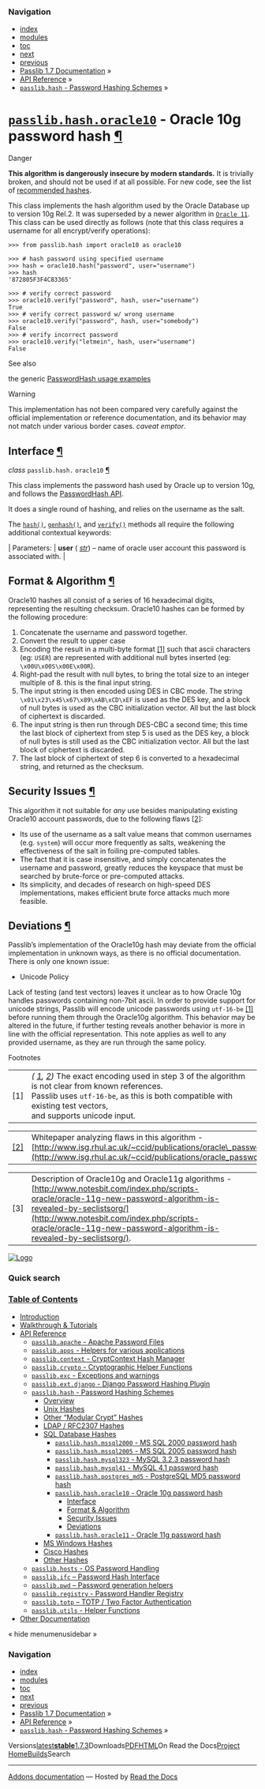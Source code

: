 <!-- Source: https://passlib.readthedocs.io/en/stable/lib/passlib.hash.oracle10.html -->

### Navigation

- [index](https://passlib.readthedocs.io/en/stable/genindex.html "General Index")
- [modules](https://passlib.readthedocs.io/en/stable/py-modindex.html "Python Module Index")
- [toc](https://passlib.readthedocs.io/en/stable/contents.html "Table Of Contents")
- [next](https://passlib.readthedocs.io/en/stable/lib/passlib.hash.oracle11.html "passlib.hash.oracle11 - Oracle 11g password hash")
- [previous](https://passlib.readthedocs.io/en/stable/lib/passlib.hash.postgres_md5.html "passlib.hash.postgres_md5 - PostgreSQL MD5 password hash")
- [Passlib 1.7 Documentation](https://passlib.readthedocs.io/en/stable/index.html) »
- [API Reference](https://passlib.readthedocs.io/en/stable/lib/index.html) »
- [`passlib.hash` \- Password Hashing Schemes](https://passlib.readthedocs.io/en/stable/lib/passlib.hash.html) »

# [`passlib.hash.oracle10`](https://passlib.readthedocs.io/en/stable/lib/passlib.hash.oracle10.html\#passlib.hash.oracle10 "passlib.hash.oracle10") \- Oracle 10g password hash [¶](https://passlib.readthedocs.io/en/stable/lib/passlib.hash.oracle10.html\#passlib-hash-oracle10-oracle-10g-password-hash "Permalink to this headline")

Danger

**This algorithm is dangerously insecure by modern standards.**
It is trivially broken, and should not be used if at all possible.
For new code, see the list of [recommended hashes](https://passlib.readthedocs.io/en/stable/narr/quickstart.html#recommended-hashes).

This class implements the hash algorithm used by the Oracle Database up to
version 10g Rel.2. It was superseded by a newer algorithm in [`Oracle 11`](https://passlib.readthedocs.io/en/stable/lib/passlib.hash.oracle11.html#passlib.hash.oracle11 "passlib.hash.oracle11").
This class can be used directly as follows (note that this class requires
a username for all encrypt/verify operations):

```
>>> from passlib.hash import oracle10 as oracle10

>>> # hash password using specified username
>>> hash = oracle10.hash("password", user="username")
>>> hash
'872805F3F4C83365'

>>> # verify correct password
>>> oracle10.verify("password", hash, user="username")
True
>>> # verify correct password w/ wrong username
>>> oracle10.verify("password", hash, user="somebody")
False
>>> # verify incorrect password
>>> oracle10.verify("letmein", hash, user="username")
False

```

See also

the generic [PasswordHash usage examples](https://passlib.readthedocs.io/en/stable/narr/hash-tutorial.html#password-hash-examples)

Warning

This implementation has not been compared
very carefully against the official implementation or reference documentation,
and its behavior may not match under various border cases.
_caveat emptor_.

## Interface [¶](https://passlib.readthedocs.io/en/stable/lib/passlib.hash.oracle10.html\#interface "Permalink to this headline")

_class_ `passlib.hash.` `oracle10` [¶](https://passlib.readthedocs.io/en/stable/lib/passlib.hash.oracle10.html#passlib.hash.oracle10 "Permalink to this definition")

This class implements the password hash used by Oracle up to version 10g, and follows the [PasswordHash API](https://passlib.readthedocs.io/en/stable/lib/passlib.ifc.html#password-hash-api).

It does a single round of hashing, and relies on the username as the salt.

The [`hash()`](https://passlib.readthedocs.io/en/stable/lib/passlib.ifc.html#passlib.ifc.PasswordHash.hash "passlib.ifc.PasswordHash.hash"), [`genhash()`](https://passlib.readthedocs.io/en/stable/lib/passlib.ifc.html#passlib.ifc.PasswordHash.genhash "passlib.ifc.PasswordHash.genhash"), and [`verify()`](https://passlib.readthedocs.io/en/stable/lib/passlib.ifc.html#passlib.ifc.PasswordHash.verify "passlib.ifc.PasswordHash.verify") methods all require the
following additional contextual keywords:

| Parameters: | **user** ( [_str_](https://docs.python.org/3/library/stdtypes.html#str "(in Python v3.9)")) – name of oracle user account this password is associated with. |

## Format & Algorithm [¶](https://passlib.readthedocs.io/en/stable/lib/passlib.hash.oracle10.html\#format-algorithm "Permalink to this headline")

Oracle10 hashes all consist of a series of 16 hexadecimal digits,
representing the resulting checksum.
Oracle10 hashes can be formed by the following procedure:

1. Concatenate the username and password together.
2. Convert the result to upper case
3. Encoding the result in a multi-byte format [\[1\]](https://passlib.readthedocs.io/en/stable/lib/passlib.hash.oracle10.html#enc) such that ascii characters (eg: `USER`) are represented
with additional null bytes inserted (eg: `\x00U\x00S\x00E\x00R`).
4. Right-pad the result with null bytes, to bring the total size to an integer multiple of 8.
this is the final input string.
5. The input string is then encoded using DES in CBC mode.
The string `\x01\x23\x45\x67\x89\xAB\xCD\xEF` is used as the DES key,
and a block of null bytes is used as the CBC initialization vector.
All but the last block of ciphertext is discarded.
6. The input string is then run through DES-CBC a second time;
this time the last block of ciphertext from step 5 is used as the DES key,
a block of null bytes is still used as the CBC initialization vector.
All but the last block of ciphertext is discarded.
7. The last block of ciphertext of step 6 is converted
to a hexadecimal string, and returned as the checksum.

## Security Issues [¶](https://passlib.readthedocs.io/en/stable/lib/passlib.hash.oracle10.html\#security-issues "Permalink to this headline")

This algorithm it not suitable for _any_ use besides manipulating existing
Oracle10 account passwords, due to the following flaws [\[2\]](https://passlib.readthedocs.io/en/stable/lib/passlib.hash.oracle10.html#flaws):

- Its use of the username as a salt value means that common usernames
(e.g. `system`) will occur more frequently as salts,
weakening the effectiveness of the salt in foiling pre-computed tables.
- The fact that it is case insensitive, and simply concatenates the username
and password, greatly reduces the keyspace that must be searched by
brute-force or pre-computed attacks.
- Its simplicity, and decades of research on high-speed DES
implementations, makes efficient brute force attacks much more feasible.

## Deviations [¶](https://passlib.readthedocs.io/en/stable/lib/passlib.hash.oracle10.html\#deviations "Permalink to this headline")

Passlib’s implementation of the Oracle10g hash may deviate from the official
implementation in unknown ways, as there is no official documentation.
There is only one known issue:

- Unicode Policy

Lack of testing (and test vectors) leaves it unclear
as to how Oracle 10g handles passwords containing non-7bit ascii.
In order to provide support for unicode strings,
Passlib will encode unicode passwords using `utf-16-be` [\[1\]](https://passlib.readthedocs.io/en/stable/lib/passlib.hash.oracle10.html#enc)
before running them through the Oracle10g algorithm.
This behavior may be altered in the future, if further testing
reveals another behavior is more in line with the official representation.
This note applies as well to any provided username,
as they are run through the same policy.


Footnotes

|     |     |
| --- | --- |
| \[1\] | _( [1](https://passlib.readthedocs.io/en/stable/lib/passlib.hash.oracle10.html#id1), [2](https://passlib.readthedocs.io/en/stable/lib/passlib.hash.oracle10.html#id3))_ The exact encoding used in step 3 of the algorithm is not clear from known references.<br>Passlib uses `utf-16-be`, as this is both compatible with existing test vectors,<br>and supports unicode input. |

|     |     |
| --- | --- |
| [\[2\]](https://passlib.readthedocs.io/en/stable/lib/passlib.hash.oracle10.html#id2) | Whitepaper analyzing flaws in this algorithm -<br>[http://www.isg.rhul.ac.uk/~ccid/publications/oracle\_passwd.pdf](http://www.isg.rhul.ac.uk/~ccid/publications/oracle_passwd.pdf). |

|     |     |
| --- | --- |
| \[3\] | Description of Oracle10g and Oracle11g algorithms -<br>[http://www.notesbit.com/index.php/scripts-oracle/oracle-11g-new-password-algorithm-is-revealed-by-seclistsorg/](http://www.notesbit.com/index.php/scripts-oracle/oracle-11g-new-password-algorithm-is-revealed-by-seclistsorg/). |

[![Logo](https://passlib.readthedocs.io/en/stable/_static/masthead.png)](https://passlib.readthedocs.io/en/stable/index.html "index")

### Quick search

### [Table of Contents](https://passlib.readthedocs.io/en/stable/contents.html)

- [Introduction](https://passlib.readthedocs.io/en/stable/index.html)
- [Walkthrough & Tutorials](https://passlib.readthedocs.io/en/stable/narr/index.html)
- [API Reference](https://passlib.readthedocs.io/en/stable/lib/index.html)
  - [`passlib.apache` \- Apache Password Files](https://passlib.readthedocs.io/en/stable/lib/passlib.apache.html)
  - [`passlib.apps` \- Helpers for various applications](https://passlib.readthedocs.io/en/stable/lib/passlib.apps.html)
  - [`passlib.context` \- CryptContext Hash Manager](https://passlib.readthedocs.io/en/stable/lib/passlib.context.html)
  - [`passlib.crypto` \- Cryptographic Helper Functions](https://passlib.readthedocs.io/en/stable/lib/passlib.crypto.html)
  - [`passlib.exc` \- Exceptions and warnings](https://passlib.readthedocs.io/en/stable/lib/passlib.exc.html)
  - [`passlib.ext.django` \- Django Password Hashing Plugin](https://passlib.readthedocs.io/en/stable/lib/passlib.ext.django.html)
  - [`passlib.hash` \- Password Hashing Schemes](https://passlib.readthedocs.io/en/stable/lib/passlib.hash.html)
    - [Overview](https://passlib.readthedocs.io/en/stable/lib/passlib.hash.html#overview)
    - [Unix Hashes](https://passlib.readthedocs.io/en/stable/lib/passlib.hash.html#unix-hashes)
    - [Other “Modular Crypt” Hashes](https://passlib.readthedocs.io/en/stable/lib/passlib.hash.html#other-modular-crypt-hashes)
    - [LDAP / RFC2307 Hashes](https://passlib.readthedocs.io/en/stable/lib/passlib.hash.html#ldap-rfc2307-hashes)
    - [SQL Database Hashes](https://passlib.readthedocs.io/en/stable/lib/passlib.hash.html#sql-database-hashes)
      - [`passlib.hash.mssql2000` \- MS SQL 2000 password hash](https://passlib.readthedocs.io/en/stable/lib/passlib.hash.mssql2000.html)
      - [`passlib.hash.mssql2005` \- MS SQL 2005 password hash](https://passlib.readthedocs.io/en/stable/lib/passlib.hash.mssql2005.html)
      - [`passlib.hash.mysql323` \- MySQL 3.2.3 password hash](https://passlib.readthedocs.io/en/stable/lib/passlib.hash.mysql323.html)
      - [`passlib.hash.mysql41` \- MySQL 4.1 password hash](https://passlib.readthedocs.io/en/stable/lib/passlib.hash.mysql41.html)
      - [`passlib.hash.postgres_md5` \- PostgreSQL MD5 password hash](https://passlib.readthedocs.io/en/stable/lib/passlib.hash.postgres_md5.html)
      - [`passlib.hash.oracle10` \- Oracle 10g password hash](https://passlib.readthedocs.io/en/stable/lib/passlib.hash.oracle10.html#)
        - [Interface](https://passlib.readthedocs.io/en/stable/lib/passlib.hash.oracle10.html#interface)
        - [Format & Algorithm](https://passlib.readthedocs.io/en/stable/lib/passlib.hash.oracle10.html#format-algorithm)
        - [Security Issues](https://passlib.readthedocs.io/en/stable/lib/passlib.hash.oracle10.html#security-issues)
        - [Deviations](https://passlib.readthedocs.io/en/stable/lib/passlib.hash.oracle10.html#deviations)
      - [`passlib.hash.oracle11` \- Oracle 11g password hash](https://passlib.readthedocs.io/en/stable/lib/passlib.hash.oracle11.html)
    - [MS Windows Hashes](https://passlib.readthedocs.io/en/stable/lib/passlib.hash.html#ms-windows-hashes)
    - [Cisco Hashes](https://passlib.readthedocs.io/en/stable/lib/passlib.hash.html#cisco-hashes)
    - [Other Hashes](https://passlib.readthedocs.io/en/stable/lib/passlib.hash.html#other-hashes)
  - [`passlib.hosts` \- OS Password Handling](https://passlib.readthedocs.io/en/stable/lib/passlib.hosts.html)
  - [`passlib.ifc` – Password Hash Interface](https://passlib.readthedocs.io/en/stable/lib/passlib.ifc.html)
  - [`passlib.pwd` – Password generation helpers](https://passlib.readthedocs.io/en/stable/lib/passlib.pwd.html)
  - [`passlib.registry` \- Password Handler Registry](https://passlib.readthedocs.io/en/stable/lib/passlib.registry.html)
  - [`passlib.totp` – TOTP / Two Factor Authentication](https://passlib.readthedocs.io/en/stable/lib/passlib.totp.html)
  - [`passlib.utils` \- Helper Functions](https://passlib.readthedocs.io/en/stable/lib/passlib.utils.html)
- [Other Documentation](https://passlib.readthedocs.io/en/stable/other.html)

«
hide menumenusidebar
»


### Navigation

- [index](https://passlib.readthedocs.io/en/stable/genindex.html "General Index")
- [modules](https://passlib.readthedocs.io/en/stable/py-modindex.html "Python Module Index")
- [toc](https://passlib.readthedocs.io/en/stable/contents.html "Table Of Contents")
- [next](https://passlib.readthedocs.io/en/stable/lib/passlib.hash.oracle11.html "passlib.hash.oracle11 - Oracle 11g password hash")
- [previous](https://passlib.readthedocs.io/en/stable/lib/passlib.hash.postgres_md5.html "passlib.hash.postgres_md5 - PostgreSQL MD5 password hash")
- [Passlib 1.7 Documentation](https://passlib.readthedocs.io/en/stable/index.html) »
- [API Reference](https://passlib.readthedocs.io/en/stable/lib/index.html) »
- [`passlib.hash` \- Password Hashing Schemes](https://passlib.readthedocs.io/en/stable/lib/passlib.hash.html) »

Versions[latest](https://passlib.readthedocs.io/en/latest/lib/passlib.hash.oracle10.html)**[stable](https://passlib.readthedocs.io/en/stable/lib/passlib.hash.oracle10.html)**[1.7.3](https://passlib.readthedocs.io/en/1.7.3/lib/passlib.hash.oracle10.html)Downloads[PDF](https://passlib.readthedocs.io/_/downloads/en/stable/pdf/)[HTML](https://passlib.readthedocs.io/_/downloads/en/stable/htmlzip/)On Read the Docs[Project Home](https://app.readthedocs.org/projects/passlib/?utm_source=passlib&utm_content=flyout)[Builds](https://app.readthedocs.org/projects/passlib/builds/?utm_source=passlib&utm_content=flyout)Search

* * *

[Addons documentation](https://docs.readthedocs.io/page/addons.html?utm_source=passlib&utm_content=flyout) ― Hosted by
[Read the Docs](https://about.readthedocs.com/?utm_source=passlib&utm_content=flyout)